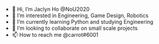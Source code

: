 - 👋 Hi, I’m Jaclyn Ho @NoU2020
- 👀 I’m interested in Engineering, Game Design, Robotics
- 🌱 I’m currently learning Python and studying Engineering
- 💞️ I’m looking to collaborate on small scale projects
- 📫 How to reach me @carrot#6001

<!---
NoU2020/NoU2020 is a ✨ special ✨ repository because its `README.md` (this file) appears on your GitHub profile.
You can click the Preview link to take a look at your changes.
--->
